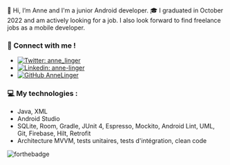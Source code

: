 👋 Hi, I’m Anne and I'm a junior Android developer.
:mortar_board: I graduated in October 2022 and am actively looking for a job. I also look forward to find freelance jobs as a mobile developer.
### :speech_balloon: Connect with me ! 
- [![Twitter: anne_linger](https://img.shields.io/twitter/follow/anne_linger?style=social)](https://twitter.com/anne_linger)  
- [![Linkedin: anne-linger](https://img.shields.io/badge/-annelinger-blue?style=flat-square&logo=Linkedin&logoColor=white&link=https://www.linkedin.com/in/anne-linger/)](https://www.linkedin.com/in/anne-linger/)  
- [![GitHub AnneLinger](https://img.shields.io/github/followers/AnneLinger?label=follow&style=social)](https://github.com/AnneLinger)  
### :computer: My technologies :
- Java, XML
- Android Studio
- SQLite, Room, Gradle, JUnit 4, Espresso, Mockito, Android Lint, UML, Git, Firebase, Hilt, Retrofit
- Architecture MVVM, tests unitaires, tests d'intégration, clean code
<!---
AnneLinger/AnneLinger is a ✨ special ✨ repository because its `README.md` (this file) appears on your GitHub profile.
You can click the Preview link to take a look at your changes.
--->
![forthebadge](https://img.shields.io/badge/Build%20with-motivation-lightgrey)
